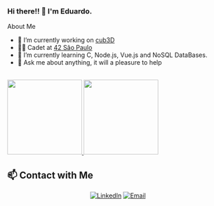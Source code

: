 ### Hi there!! 👋 I'm Eduardo. 

About Me

- 🔭 I’m currently working on [cub3D](https://github.com/dumendes99/cub3d)
- 👨‍🎓 Cadet at [42 São Paulo](https://www.42sp.org.br/)
- 🌱 I’m currently learning C, Node.js, Vue.js and NoSQL DataBases.
- 💬 Ask me about anything, it will a pleasure to help

<br/>

<a href="https://github.com/dumendes99">
  <img height="170em" src="https://github-readme-stats.vercel.app/api?username=dumendes99&theme=tokyonight&show_icons=true" />
  <img height="170em" src="https://github-readme-stats.vercel.app/api/top-langs/?username=dumendes99&theme=tokyonight&layout=compact" />
</a>

## 📫 Contact with Me
<p align="center">
<a href="https://www.linkedin.com/in/eduardo-lima-mendes-652a52213/"><img alt="LinkedIn" src="https://img.shields.io/badge/LinkedIn-0077B5?style=for-the-badge&logo=linkedin&logoColor=white"></a>
<a href="mailto:eduardomendes.dev@gmail.com"><img alt="Email" src="https://img.shields.io/badge/Gmail-D14836?style=for-the-badge&logo=gmail&logoColor=white"></a>
</p>
